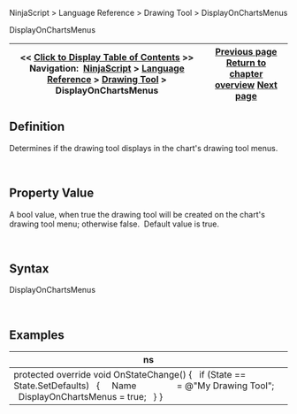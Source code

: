 ﻿


NinjaScript \> Language Reference \> Drawing Tool \> DisplayOnChartsMenus






















DisplayOnChartsMenus







| \<\< [Click to Display Table of Contents](displayonchartsmenus.md) \>\> **Navigation:**     [NinjaScript](ninjascript.md) \> [Language Reference](language_reference_wip.md) \> [Drawing Tool](drawing_tools.md) \> DisplayOnChartsMenus | [Previous page](createanchor.md) [Return to chapter overview](drawing_tools.md) [Next page](dispose.md) |
| --- | --- |











## Definition


Determines if the drawing tool displays in the chart's drawing tool menus.


 


## Property Value


A bool value, when true the drawing tool will be created on the chart's drawing tool menu; otherwise false.  Default value is true.


 


## Syntax


DisplayOnChartsMenus


 


## Examples




| ns |
| --- |
| protected override void OnStateChange() {    if (State \=\= State.SetDefaults)    {      Name                 \= @"My Drawing Tool";      DisplayOnChartsMenus \= true;    } } |









